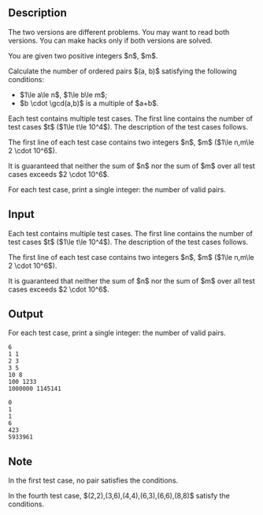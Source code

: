 ## Description

<div><p><span class="tex-font-style-bf">The two versions are different problems. You may want to read both versions. You can make hacks only if both versions are solved.</span></p><p>You are given two positive integers $n$, $m$.</p><p>Calculate the number of ordered pairs $(a, b)$ satisfying the following conditions:</p><ul> <li> $1\le a\le n$, $1\le b\le m$; </li><li> $b \cdot \gcd(a,b)$ is a multiple of $a+b$. </li></ul></div><div class="input-specification"><p>Each test contains multiple test cases. The first line contains the number of test cases $t$ ($1\le t\le 10^4$). The description of the test cases follows.</p><p>The first line of each test case contains two integers $n$, $m$ ($1\le n,m\le 2 \cdot 10^6$).</p><p>It is guaranteed that neither the sum of $n$ nor the sum of $m$ over all test cases exceeds $2 \cdot 10^6$.</p></div><div class="output-specification"><p>For each test case, print a single integer: the number of valid pairs.</p></div>

## Input

<p>Each test contains multiple test cases. The first line contains the number of test cases $t$ ($1\le t\le 10^4$). The description of the test cases follows.</p><p>The first line of each test case contains two integers $n$, $m$ ($1\le n,m\le 2 \cdot 10^6$).</p><p>It is guaranteed that neither the sum of $n$ nor the sum of $m$ over all test cases exceeds $2 \cdot 10^6$.</p>

## Output

<p>For each test case, print a single integer: the number of valid pairs.</p>





```input1|2,4,6
6
1 1
2 3
3 5
10 8
100 1233
1000000 1145141
```




```output1
0
1
1
6
423
5933961
```



## Note

<p>In the first test case, no pair satisfies the conditions.</p><p>In the fourth test case, $(2,2),(3,6),(4,4),(6,3),(6,6),(8,8)$ satisfy the conditions.</p>
